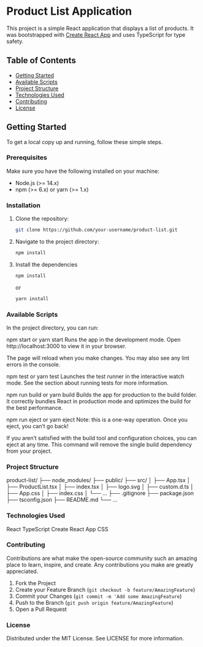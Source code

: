 # Product List Application

This project is a simple React application that displays a list of products. It was bootstrapped with [Create React App](https://github.com/facebook/create-react-app) and uses TypeScript for type safety.

## Table of Contents

- [Getting Started](#getting-started)
- [Available Scripts](#available-scripts)
- [Project Structure](#project-structure)
- [Technologies Used](#technologies-used)
- [Contributing](#contributing)
- [License](#license)

## Getting Started

To get a local copy up and running, follow these simple steps.

### Prerequisites

Make sure you have the following installed on your machine:

- Node.js (>= 14.x)
- npm (>= 6.x) or yarn (>= 1.x)

### Installation

1. Clone the repository:
   ```sh
   git clone https://github.com/your-username/product-list.git
   ```

2. Navigate to the project directory:

    ```sh
   npm install 
    ```

3. Install the dependencies
    ```sh
    npm install
    ```

    or

    ```sh
    yarn install
    ```

### Available Scripts
In the project directory, you can run:

npm start or yarn start
Runs the app in the development mode.
Open http://localhost:3000 to view it in your browser.

The page will reload when you make changes.
You may also see any lint errors in the console.

npm test or yarn test
Launches the test runner in the interactive watch mode.
See the section about running tests for more information.

npm run build or yarn build
Builds the app for production to the build folder.
It correctly bundles React in production mode and optimizes the build for the best performance.

npm run eject or yarn eject
Note: this is a one-way operation. Once you eject, you can’t go back!

If you aren’t satisfied with the build tool and configuration choices, you can eject at any time. This command will remove the single build dependency from your project.

### Project Structure

product-list/
├── node_modules/
├── public/
├── src/
│   ├── App.tsx
│   ├── ProductList.tsx
│   ├── index.tsx
│   ├── logo.svg
│   ├── custom.d.ts
│   ├── App.css
│   ├── index.css
│   └── ...
├── .gitignore
├── package.json
├── tsconfig.json
├── README.md
└── ...

### Technologies Used
React
TypeScript
Create React App
CSS

### Contributing
Contributions are what make the open-source community such an amazing place to learn, inspire, and create. Any contributions you make are greatly appreciated.

1. Fork the Project
2. Create your Feature Branch (`git checkout -b feature/AmazingFeature`)
3. Commit your Changes (`git commit -m 'Add some AmazingFeature`)
4. Push to the Branch (`git push origin feature/AmazingFeature`)
5. Open a Pull Request

### License
Distributed under the MIT License. See LICENSE for more information.